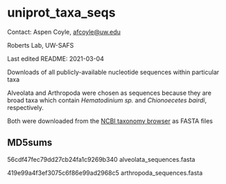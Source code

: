 # uniprot_taxa_seqs

Contact: Aspen Coyle, afcoyle@uw.edu

Roberts Lab, UW-SAFS

Last edited README: 2021-03-04

Downloads of all publicly-available nucleotide sequences within particular taxa

Alveolata and Arthropoda were chosen as sequences because they are broad taxa which contain _Hematodinium sp._ and _Chionoecetes bairdi_, respectively. 

Both were downloaded from the [NCBI taxonomy browser](https://www.ncbi.nlm.nih.gov/Taxonomy/Browser/wwwtax.cg) as FASTA files

## MD5sums

56cdf47fec79dd27cb24fa1c9269b340  alveolata_sequences.fasta


419e99a4f3ef3075c6f86e99ad2968c5  arthropoda_sequences.fasta

